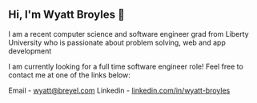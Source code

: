 ## Hi, I'm Wyatt Broyles 🤟

I am a recent computer science and software engineer grad from Liberty University who is passionate about problem solving, web and app development

I am currently looking for a full time software engineer role!
Feel free to contact me at one of the links below:

Email - [wyatt@breyel.com](wyatt@breyel.com)
Linkedin - [linkedin.com/in/wyatt-broyles](https://www.linkedin.com/in/wyatt-broyles-6b7429200/)

<!--
**wyattbroyles/wyattbroyles** is a ✨ _special_ ✨ repository because its `README.md` (this file) appears on your GitHub profile.

Here are some ideas to get you started:

- 🔭 I’m currently working on ...
- 🌱 I’m currently learning ...
- 👯 I’m looking to collaborate on ...
- 🤔 I’m looking for help with ...
- 💬 Ask me about ...
- 📫 How to reach me: ...
- 😄 Pronouns: ...
- ⚡ Fun fact: ...
-->
